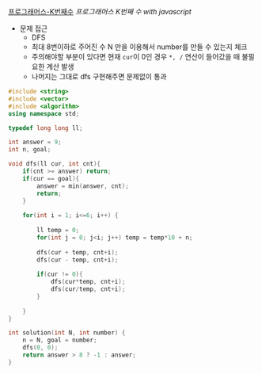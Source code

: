[프로그래머스-K번째수](https://programmers.co.kr/learn/courses/30/lessons/42895?language=cpp)
*프로그래머스 K번째 수 with javascript*

- 문제 접근
    - DFS
    - 최대 8번이하로 주어진 수 N 만을 이용해서 number를 만들 수 있는지 체크
    - 주의해야할 부분이 있다면 현재 `cur`이 0인 경우 `*, /` 연산이 들어갔을 때 불필요한 계산 발생
    - 나머지는 그대로 dfs 구현해주면 문제없이 통과

```cpp
#include <string>
#include <vector>
#include <algorithm>
using namespace std;

typedef long long ll;

int answer = 9;
int n, goal;

void dfs(ll cur, int cnt){
    if(cnt >= answer) return;
    if(cur == goal){
        answer = min(answer, cnt);
        return;
    }
    
    for(int i = 1; i<=6; i++) {
        
        ll temp = 0;
        for(int j = 0; j<i; j++) temp = temp*10 + n;
        
        dfs(cur + temp, cnt+i);
        dfs(cur - temp, cnt+i);
        
        if(cur != 0){
            dfs(cur*temp, cnt+i);
            dfs(cur/temp, cnt+i);
        }
        
    }
}

int solution(int N, int number) {
    n = N, goal = number;
    dfs(0, 0);
    return answer > 8 ? -1 : answer;
}
```